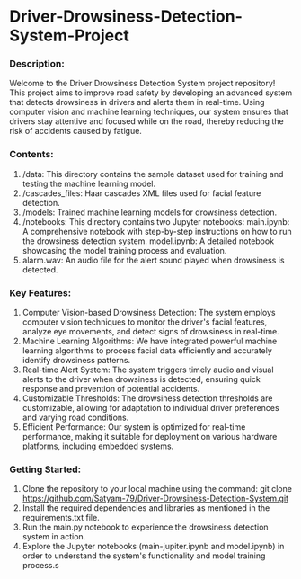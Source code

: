 # Driver-Drowsiness-Detection-System-Project

### Description:
Welcome to the Driver Drowsiness Detection System project repository! This project aims to improve road safety by developing an advanced system that detects drowsiness in drivers and alerts them in real-time. Using computer vision and machine learning techniques, our system ensures that drivers stay attentive and focused while on the road, thereby reducing the risk of accidents caused by fatigue.

### Contents:
1) /data: This directory contains the sample dataset used for training and testing the machine learning model.
2) /cascades_files: Haar cascades XML files used for facial feature detection.
3) /models: Trained machine learning models for drowsiness detection.
4) /notebooks: This directory contains two Jupyter notebooks:
    main.ipynb: A comprehensive notebook with step-by-step instructions on how to run the drowsiness detection system.
    model.ipynb: A detailed notebook showcasing the model training process and evaluation.
5) alarm.wav: An audio file for the alert sound played when drowsiness is detected.

### Key Features:
1) Computer Vision-based Drowsiness Detection: The system employs computer vision techniques to monitor the driver's facial features, analyze eye movements, and detect signs of drowsiness in real-time.
2) Machine Learning Algorithms: We have integrated powerful machine learning algorithms to process facial data efficiently and accurately identify drowsiness patterns.
3) Real-time Alert System: The system triggers timely audio and visual alerts to the driver when drowsiness is detected, ensuring quick response and prevention of potential accidents.
4) Customizable Thresholds: The drowsiness detection thresholds are customizable, allowing for adaptation to individual driver preferences and varying road conditions.
5) Efficient Performance: Our system is optimized for real-time performance, making it suitable for deployment on various hardware platforms, including embedded systems.
   
### Getting Started:
1) Clone the repository to your local machine using the command: git clone https://github.com/Satyam-79/Driver-Drowsiness-Detection-System.git
2) Install the required dependencies and libraries as mentioned in the requirements.txt file.
3) Run the main.py notebook to experience the drowsiness detection system in action.
4) Explore the Jupyter notebooks (main-jupiter.ipynb and model.ipynb) in order to understand the system's functionality and model training process.s